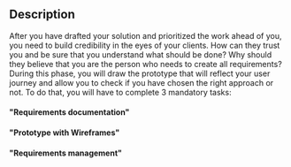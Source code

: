 ## Description
After you have drafted your solution and prioritized the work ahead of you, you need to build credibility in the eyes of your clients. How can they trust you and be sure that you understand what should be done? Why should they believe that you are the person who needs to create all requirements?
During this phase, you will draw the prototype that will reflect your user journey and allow you to check if you have chosen the right approach or not. To do that, you will have to complete 3 mandatory tasks:
#### "Requirements documentation"
#### "Prototype with Wireframes"
#### "Requirements management"

